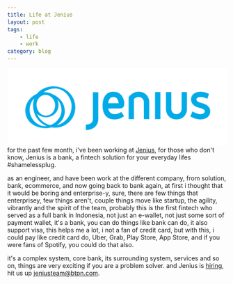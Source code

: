 ```yaml
---
title: Life at Jenius
layout: post
tags:
    - life
    - work
category: blog
---
```


![jenius](/images/posts/jenius-logo.png)
for the past few month, i've been working at [Jenius](https://jenius.com), for those who don't know, Jenius is a bank, a fintech solution for your everyday lifes #shamelessplug.

 <!--more-->

as an engineer, and have been work at the different company, from solution, bank, ecommerce, and now going back to bank again, at first i thought that it would be boring and enterprise-y, sure, there are few things that enterprisey, few things aren't, couple things move like startup, the agility, vibrantly and the spirit of the team, probably this is the first fintech who served as a full bank in Indonesia, not just an e-wallet, not just some sort of payment wallet, it's a bank, you can do things like bank can do, it also support visa, this helps me a lot, i not a fan of credit card, but with this, i could pay like credit card do, Uber, Grab, Play Store, App Store, and if you were fans of Spotify, you could do that also.

it's a complex system, core bank, its surrounding system, services and so on, things are very exciting if you are a problem solver. and Jenius is [hiring](https://www.techinasia.com/jobs?query=jenius%20jakarta), hit us up [jeniusteam@btpn.com](mailto:jeniusteam@btpn.com).